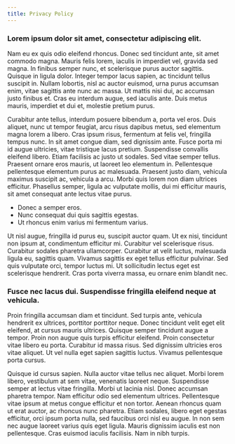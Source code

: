 ```yaml
---
title: Privacy Policy
---
```


### Lorem ipsum dolor sit amet, consectetur adipiscing elit. 
Nam eu ex quis odio eleifend rhoncus. Donec sed tincidunt ante, sit amet commodo magna. Mauris felis lorem, iaculis in imperdiet vel, gravida sed magna. In finibus semper nunc, et scelerisque purus auctor sagittis. Quisque in ligula dolor. Integer tempor lacus sapien, ac tincidunt tellus suscipit in. Nullam lobortis, nisl ac auctor euismod, urna purus accumsan enim, vitae sagittis ante nunc ac massa. Ut mattis nisi dui, ac accumsan justo finibus et. Cras eu interdum augue, sed iaculis ante. Duis metus mauris, imperdiet et dui et, molestie pretium purus.

Curabitur ante tellus, interdum posuere bibendum a, porta vel eros. Duis aliquet, nunc ut tempor feugiat, arcu risus dapibus metus, sed elementum magna lorem a libero. Cras ipsum risus, fermentum at felis vel, fringilla tempus nunc. In sit amet congue diam, sed dignissim ante. Fusce porta mi id augue ultricies, vitae tristique lacus pretium. Suspendisse convallis eleifend libero. Etiam facilisis ac justo ut sodales. Sed vitae semper tellus. Praesent ornare eros mauris, ut laoreet leo elementum in. Pellentesque pellentesque elementum purus ac malesuada. Praesent justo diam, vehicula maximus suscipit ac, vehicula a arcu. Morbi quis lorem non diam ultrices efficitur. Phasellus semper, ligula ac vulputate mollis, dui mi efficitur mauris, sit amet consequat ante lectus vitae purus.

* Donec a semper eros. 
* Nunc consequat dui quis sagittis egestas. 
* Ut rhoncus enim varius mi fermentum varius. 

Ut nisl augue, fringilla id purus eu, suscipit auctor quam. Ut ex nisi, tincidunt non ipsum at, condimentum efficitur mi. Curabitur vel scelerisque risus. Curabitur sodales pharetra ullamcorper. Curabitur at velit luctus, malesuada ligula eu, sagittis quam. Vivamus sagittis ex eget tellus efficitur pulvinar. Sed quis vulputate orci, tempor luctus mi. Ut sollicitudin lectus eget est scelerisque hendrerit. Cras porta viverra massa, eu ornare enim blandit nec.

### Fusce nec lacus dui. Suspendisse fringilla eleifend neque at vehicula. 

Proin fringilla accumsan diam et tincidunt. Sed turpis ante, vehicula hendrerit ex ultrices, porttitor porttitor neque. Donec tincidunt velit eget elit eleifend, at cursus mauris ultrices. Quisque semper tincidunt augue a tempor. Proin non augue quis turpis efficitur eleifend. Proin consectetur vitae libero eu porta. Curabitur id massa risus. Sed dignissim ultricies eros vitae aliquet. Ut vel nulla eget sapien sagittis luctus. Vivamus pellentesque porta cursus.

Quisque id cursus sapien. Nulla auctor vitae tellus nec aliquet. Morbi lorem libero, vestibulum at sem vitae, venenatis laoreet neque. Suspendisse semper at lectus vitae fringilla. Morbi ut lacinia nisl. Donec accumsan pharetra tempor. Nam efficitur odio sed elementum ultrices. Pellentesque vitae ipsum at metus congue efficitur et non tortor. Aenean rhoncus quam ut erat auctor, ac rhoncus nunc pharetra. Etiam sodales, libero eget egestas efficitur, orci ipsum porta nulla, sed faucibus orci nisl eu augue. In non sem nec augue laoreet varius quis eget ligula. Mauris dignissim iaculis est non pellentesque. Cras euismod iaculis facilisis. Nam in nibh turpis.